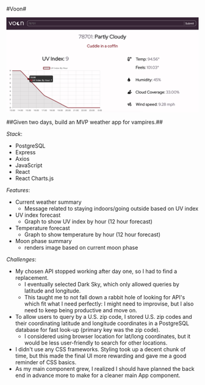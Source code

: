 #Voon#

![Voon weather app](react-client/dist/images/voon.png?raw=true)

##Given two days, build an MVP weather app for vampires.##

_Stack_: 
* PostgreSQL
* Express
* Axios
* JavaScript
* React
* React Charts.js

_Features_: 
* Current weather summary
    * Message related to staying indoors/going outside based on UV index
* UV index forecast
    * Graph to show UV index by hour (12 hour forecast)
* Temperature forecast
    * Graph to show temperature by hour (12 hour forecast)
* Moon phase summary
    * renders image based on current moon phase

_Challenges_:
* My chosen API stopped working after day one, so I had to find a replacement.
    * I eventually selected Dark Sky, which only allowed queries by latitude and longitude.
    * This taught me to not fall down a rabbit hole of looking for API's which fit what I need perfectly: I might need to improvise, but I also need to keep being productive and move on.
* To allow users to query by a U.S. zip code, I stored U.S. zip codes and their coordinating latitude and longitude coordinates in a PostgreSQL database for fast look-up (primary key was the zip code). 
    * I considered using browser location for lat/long coordinates, but it would be less user-friendly to search for other locations.
* I didn't use any CSS frameworks. Styling took up a decent chunk of time, but this made the final UI more rewarding and gave me a good reminder of CSS basics. 
* As my main component grew, I realized I should have planned the back end in advance more to make for a cleaner main App component. 